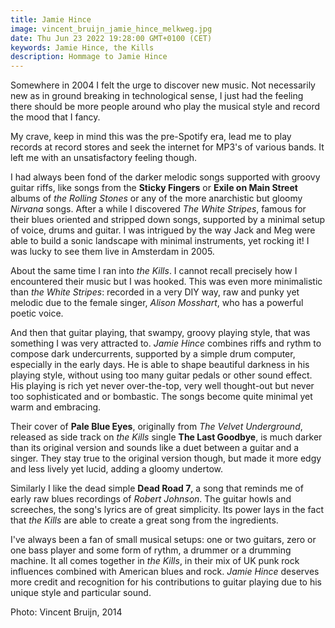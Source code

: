 ```yaml
---
title: Jamie Hince
image: vincent_bruijn_jamie_hince_melkweg.jpg
date: Thu Jun 23 2022 19:28:00 GMT+0100 (CET)
keywords: Jamie Hince, the Kills
description: Hommage to Jamie Hince
---
```


Somewhere in 2004 I felt the urge to discover new music. Not necessarily new as in ground breaking in technological sense, I just had the feeling there should be more people around who play the musical style and record the mood that I fancy.

My crave, keep in mind this was the pre-Spotify era, lead me to play records at record stores and seek the internet for MP3's of various bands. It left me with an unsatisfactory feeling though.

I had always been fond of the darker melodic songs supported with groovy guitar riffs, like songs from the **Sticky Fingers** or **Exile on Main Street** albums of _the Rolling Stones_ or any of the more anarchistic but gloomy _Nirvana_ songs. After a while I discovered _The White Stripes_, famous for their blues oriented and stripped down songs, supported by a minimal setup of voice, drums and guitar. I was intrigued by the way Jack and Meg were able to build a sonic landscape with minimal instruments, yet rocking it! I was lucky to see them live in Amsterdam in 2005.

About the same time I ran into _the Kills_. I cannot recall precisely how I encountered their music but I was hooked. This was even more minimalistic than _the White Stripes_: recorded in a very DIY way, raw and punky yet melodic due to the female singer, _Alison Mosshart_, who has a powerful poetic voice.

And then that guitar playing, that swampy, groovy playing style, that was something I was very attracted to. _Jamie Hince_ combines riffs and rythm to compose dark undercurrents, supported by a simple drum computer, especially in the early days. He is able to shape beautiful darkness in his playing style, without using too many guitar pedals or other sound effect. His playing is rich yet never over-the-top, very well thought-out but never too sophisticated and or bombastic. The songs become quite minimal yet warm and embracing.

Their cover of **Pale Blue Eyes**, originally from _The Velvet Underground_, released as side track on _the Kills_ single **The Last Goodbye**, is much darker than its original version and sounds like a duet between a guitar and a singer. They stay true to the original version though, but made it more edgy and less lively yet lucid, adding a gloomy undertow.

Similarly I like the dead simple **Dead Road 7**, a song that reminds me of early raw blues recordings of _Robert Johnson_. The guitar howls and screeches, the song's lyrics are of great simplicity. Its power lays in the fact that _the Kills_ are able to create a great song from the ingredients.

I've always been a fan of small musical setups: one or two guitars, zero or one bass player and some form of rythm, a drummer or a drumming machine. It all comes together in _the Kills_, in their mix of UK punk rock influences combined with American blues and rock. _Jamie Hince_ deserves more credit and recognition for his contributions to guitar playing due to his unique style and particular sound.


Photo: Vincent Bruijn, 2014
